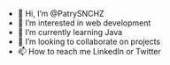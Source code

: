 - 👋 Hi, I’m @PatrySNCHZ
- 👀 I’m interested in web development 
- 🌱 I’m currently learning Java
- 💞️ I’m looking to collaborate on projects
- 📫 How to reach me LinkedIn or Twitter

<!---
PatrySNCHZ/PatrySNCHZ is a ✨ special ✨ repository because its `README.md` (this file) appears on your GitHub profile.
You can click the Preview link to take a look at your changes.
--->
